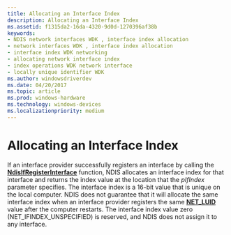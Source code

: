 ```yaml
---
title: Allocating an Interface Index
description: Allocating an Interface Index
ms.assetid: f1315da2-16da-4320-9d0d-1270396af38b
keywords:
- NDIS network interfaces WDK , interface index allocation
- network interfaces WDK , interface index allocation
- interface index WDK networking
- allocating network interface index
- index operations WDK network interface
- locally unique identifier WDK
ms.author: windowsdriverdev
ms.date: 04/20/2017
ms.topic: article
ms.prod: windows-hardware
ms.technology: windows-devices
ms.localizationpriority: medium
---
```


# Allocating an Interface Index





If an interface provider successfully registers an interface by calling the [**NdisIfRegisterInterface**](https://msdn.microsoft.com/library/windows/hardware/ff562715) function, NDIS allocates an interface index for that interface and returns the index value at the location that the *pIfIndex* parameter specifies. The interface index is a 16-bit value that is unique on the local computer. NDIS does not guarantee that it will allocate the same interface index when an interface provider registers the same [**NET\_LUID**](https://msdn.microsoft.com/library/windows/hardware/ff568747) value after the computer restarts. The interface index value zero (NET\_IFINDEX\_UNSPECIFIED) is reserved, and NDIS does not assign it to any interface.

 

 





